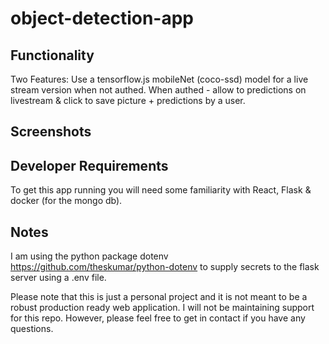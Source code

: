 # object-detection-app
## Functionality
Two Features: Use a tensorflow.js mobileNet (coco-ssd) model for a live stream version when not authed. When authed - allow to predictions on livestream &amp; click to save picture + predictions by a user.

## Screenshots

## Developer Requirements
To get this app running you will need some familiarity with React, Flask & docker (for the mongo db).

## Notes
I am using the python package dotenv https://github.com/theskumar/python-dotenv to supply secrets to the flask server using a .env file.

Please note that this is just a personal project and it is not meant to be a robust production ready web application. I will not be maintaining support for this repo. However, please feel free to get in contact if you have any questions.
